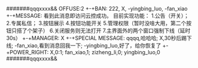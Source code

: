 #######qqqxxxx&&
OFFUSE:2
+-+BAN:
222,
X,
-yingbing_luo,
-fan_xiao
+-+MESSAGE:
看到此消息即访问云控成功。
目前实现功能：
1.公告（开关）；
2.专属私信；
3.按钮展示
4.按钮功能开关
5.管理权限（暂时没啥大用，第二个按钮只搭了个架子）
6.关闭服务则无法打开
7.主界面外的两个窗口强制下线（延时30s）
+-+MANAGER:
X
+-+SPECIAL MESSAGE:
qqqq,哈哈哈;
X,30秒后踢下线;
-fan_xiao,看到消息回我一下;
-yingbing_luo,好了，给你恢复了
+-+POWER_RIGHT:
X,0:1;
fan_xiao,1;
zizheng_li,0;
yingbing_luo,0
#######qqqxxxx&&
